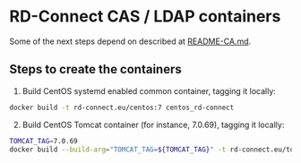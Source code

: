 RD-Connect CAS / LDAP containers
================================

Some of the next steps depend on described at [README-CA.md](README-CA.md).

Steps to create the containers
--------------------------------

1. Build CentOS systemd enabled common container, tagging it locally:

```bash
docker build -t rd-connect.eu/centos:7 centos_rd-connect
```

2. Build CentOS Tomcat container (for instance, 7.0.69), tagging it locally:

```bash
TOMCAT_TAG=7.0.69
docker build --build-arg="TOMCAT_TAG=${TOMCAT_TAG}" -t rd-connect.eu/tomcat:${TOMCAT_TAG} -t rd-connect.eu/tomcat:7 tomcat_rd-connect
```


